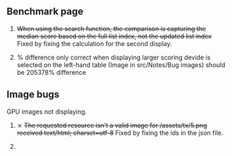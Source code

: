 ## Benchmark page 
1. ~~When using the search function, the comparison is capturing the median score based on the full list index, not the updated list index~~
Fixed by fixing the calculation for the second display. 

2. % difference only correct when displaying larger scoring devide is selected on the left-hand table (Image in src/Notes/Bug images) should be 205378% difference

## Image bugs
GPU images not displaying. 
1.  ⨯ ~~The requested resource isn't a valid image for /assets/tx/5.png received text/html; charset=utf-8~~
Fixed by fixing the ids in the json file.

2. 